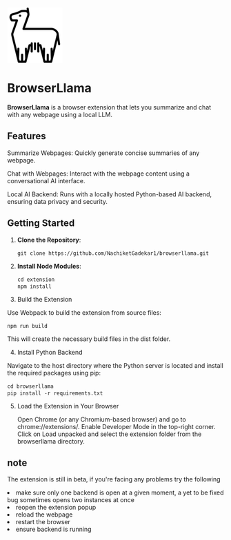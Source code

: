 ![alt text](https://github.com/NachiketGadekar1/browserllama/blob/main/extension/assets/Llama-PNG-Photo-128.png?raw=true)

# BrowserLlama 

**BrowserLlama** is a browser extension that lets you summarize and chat with any webpage using a local LLM. 

## Features

   Summarize Webpages: Quickly generate concise summaries of any webpage.

   Chat with Webpages: Interact with the webpage content using a conversational AI interface.

   Local AI Backend: Runs with a locally hosted Python-based AI backend, ensuring data privacy and security.

## Getting Started



1. **Clone the Repository**:
   ```
   git clone https://github.com/NachiketGadekar1/browserllama.git

2. **Install Node Modules**:


   ```
   cd extension
   npm install
   ```

3. Build the Extension

Use Webpack to build the extension from source files:
   ```
   npm run build
   ```
This will create the necessary build files in the dist folder. 

4. Install Python Backend

Navigate to the host directory where the Python server is located and install the required packages using pip:
   ```
cd browserllama
pip install -r requirements.txt
   ```
5. Load the Extension in Your Browser

    Open Chrome (or any Chromium-based browser) and go to chrome://extensions/.
    Enable Developer Mode in the top-right corner.
    Click on Load unpacked and select the extension folder from the browserllama directory.

## note 
The extension is still in beta, if you're facing any problems try the following
<li>make sure only one backend is open at a given moment, a yet to be fixed bug sometimes opens two instances at once 
            <li>reopen the extension popup</li>
            <li>reload the webpage</li>
            <li>restart the browser</li>
            <li>ensure backend is running</li>
            